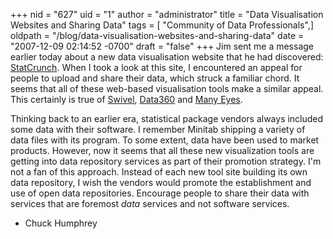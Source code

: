 +++
nid = "627"
uid = "1"
author = "administrator"
title = "Data Visualisation Websites and Sharing Data"
tags = [ "Community of Data Professionals",]
oldpath = "/blog/data-visualisation-websites-and-sharing-data"
date = "2007-12-09 02:14:52 -0700"
draft = "false"
+++
Jim sent me a message earlier today about a new data visualisation
website that he had discovered:
[StatCrunch](http://www.statcrunch.com/%20). When I took a look at this
site, I encountered an appeal for people to upload and share their data,
which struck a familiar chord. It seems that all of these web-based
visualisation tools make a similar appeal. This certainly is true of
[Swivel](http://www.swivel.com/),
[Data360](http://www.data360.org/index.aspx) and [Many
Eyes](https://services.alphaworks.ibm.com:443/manyeyes/app).

Thinking back to an earlier era, statistical package vendors always
included some data with their software. I remember Minitab shipping a
variety of data files with its program. To some extent, data have been
used to market products. However, now it seems that all these new
visualization tools are getting into data repository services as part of
their promotion strategy. I'm not a fan of this approach. Instead of
each new tool site building its own data repository, I wish the vendors
would promote the establishment and use of open data repositories.
Encourage people to share their data with services that are foremost
*data* services and not software services.

- Chuck Humphrey
